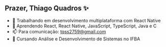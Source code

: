 ## Prazer, Thiago Quadros ✨

- 🔭 Trabalhando em desenvolvimento multiplataforma com React Native 
- 🌱 Aprendendo React, React Native, JavaScript, TypeScript, Java e C
- 📫 Para comunicação: tqss2759@gmail.com
- 📖 Cursando Análise e Desenvolvimento de Sistemas no IFBA

<!--
**ThiagoQSS/ThiagoQSS** is a ✨ _special_ ✨ repository because its `README.md` (this file) appears on your GitHub profile.

Here are some ideas to get you started:

- 🔭 I’m currently working on ...
- 🌱 I’m currently learning ...
- 👯 I’m looking to collaborate on ...
- 🤔 I’m looking for help with ...
- 💬 Ask me about ...
- 📫 How to reach me: ...
- 😄 Pronouns: ...
- ⚡ Fun fact: ...
-->
